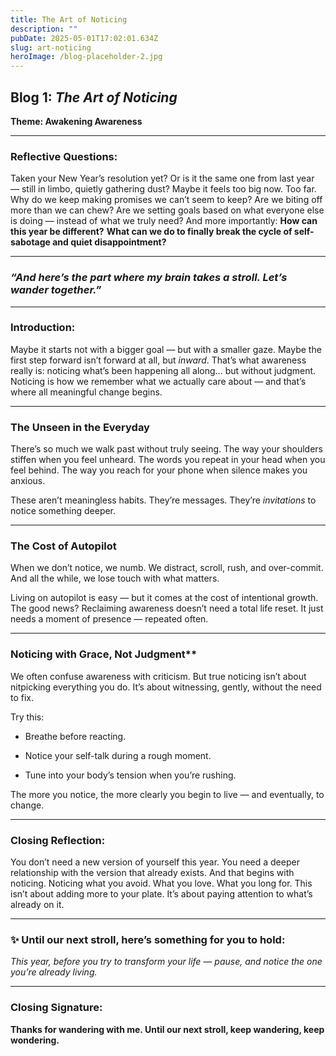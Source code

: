 ```yaml
---
title: The Art of Noticing
description: ""
pubDate: 2025-05-01T17:02:01.634Z
slug: art-noticing
heroImage: /blog-placeholder-2.jpg
---
```

## Blog 1: _The Art of Noticing_

**Theme: Awakening Awareness**

---

### **Reflective Questions:**

Taken your New Year’s resolution yet?
Or is it the same one from last year — still in limbo, quietly gathering dust?
Maybe it feels too big now. Too far.
Why do we keep making promises we can’t seem to keep?
Are we biting off more than we can chew?
Are we setting goals based on what everyone else is doing — instead of what we truly need?
And more importantly:
**How can this year be different?**
**What can we do to finally break the cycle of self-sabotage and quiet disappointment?**

---

### _“And here’s the part where my brain takes a stroll. Let’s wander together.”_

---

### **Introduction:**

Maybe it starts not with a bigger goal — but with a smaller gaze.
Maybe the first step forward isn’t forward at all, but _inward_.
That’s what awareness really is: noticing what’s been happening all along… but without judgment.
Noticing is how we remember what we actually care about — and that’s where all meaningful change begins.

---

### **The Unseen in the Everyday**

There’s so much we walk past without truly seeing.
The way your shoulders stiffen when you feel unheard.
The words you repeat in your head when you feel behind.
The way you reach for your phone when silence makes you anxious.

These aren’t meaningless habits. They’re messages.
They’re _invitations_ to notice something deeper.

---

### **The Cost of Autopilot**

When we don’t notice, we numb.
We distract, scroll, rush, and over-commit.
And all the while, we lose touch with what matters.

Living on autopilot is easy — but it comes at the cost of intentional growth.
The good news? Reclaiming awareness doesn’t need a total life reset.
It just needs a moment of presence — repeated often.

---

### Noticing with Grace, Not Judgment**

We often confuse awareness with criticism.
But true noticing isn’t about nitpicking everything you do.
It’s about witnessing, gently, without the need to fix.

Try this:

- Breathe before reacting.

- Notice your self-talk during a rough moment.

- Tune into your body’s tension when you’re rushing.


The more you notice, the more clearly you begin to live — and eventually, to change.

---

### **Closing Reflection:**

You don’t need a new version of yourself this year.
You need a deeper relationship with the version that already exists.
And that begins with noticing.
Noticing what you avoid.
What you love.
What you long for.
This isn’t about adding more to your plate. It’s about paying attention to what’s already on it.

---

### ✨ **Until our next stroll, here’s something for you to hold:**

_This year, before you try to transform your life — pause, and notice the one you’re already living._

---

### **Closing Signature:**

**Thanks for wandering with me. Until our next stroll, keep wandering, keep wondering.**

